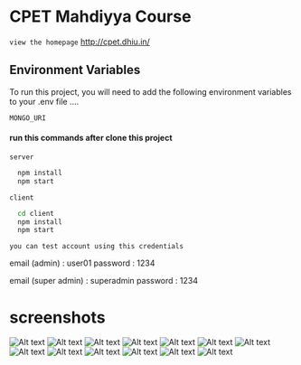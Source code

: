 
# CPET Mahdiyya Course


`view the homepage`
http://cpet.dhiu.in/


## Environment Variables

To run this project, you will need to add the following environment variables to your .env file ....

`MONGO_URI`




#### run this commands after clone this project

`server`

```bash
  npm install
  npm start
```

`client`

```bash
  cd client
  npm install
  npm start
```


`you can test account using this credentials`

  email (admin) : user01
  password : 1234

  email (super admin) : superadmin
  password : 1234




# screenshots

![Alt text](./screenshots/1.png)
![Alt text](./screenshots/2.png)
![Alt text](./screenshots/3.png)
![Alt text](./screenshots/4.png)
![Alt text](./screenshots/5.png)
![Alt text](./screenshots/6.png)
![Alt text](./screenshots/8.png)
![Alt text](./screenshots/9.png)
![Alt text](./screenshots/10.png)
![Alt text](./screenshots/11.png)
![Alt text](./screenshots/12.png)
![Alt text](./screenshots/13.png)
![Alt text](./screenshots/14.png)